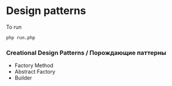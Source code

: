 # Design patterns
To run 
```bash
php run.php
```

### Creational Design Patterns / Порождающие паттерны 
- Factory Method   
- Abstract Factory   
- Builder
